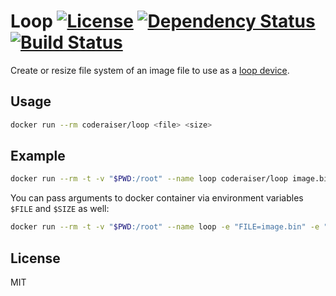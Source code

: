 # Loop [![License][LicenseIMGURL]][LicenseURL] [![Dependency Status][DependencyStatusIMGURL]][DependencyStatusURL] [![Build Status][BuildStatusIMGURL]][BuildStatusURL]

[BuildStatusURL]:           https://github.com/coderaiser/loop/actions?query=workflow%3A%22Node+CI%22 "Build Status"
[BuildStatusIMGURL]:        https://github.com/coderaiser/loop/workflows/Node%20CI/badge.svg
[DependencyStatusIMGURL]:   https://david-dm.org/coderaiser/loop.svg?path=packages/putout
[DependencyStatusURL]:      https://david-dm.org/coderaiser/loop?path=packages/putout "Dependency Status"
[LicenseIMGURL]:            https://img.shields.io/badge/license-MIT-317BF9.svg?style=flat
[LicenseURL]:               https://tldrlegal.com/license/mit-license "MIT License"

Create or resize file system of an image file to use as a [loop device](https://en.wikipedia.org/wiki/Loop_device).

## Usage

```sh
docker run --rm coderaiser/loop <file> <size>
```

## Example

```sh
docker run --rm -t -v "$PWD:/root" --name loop coderaiser/loop image.bin 100M
```
You can pass arguments to docker container via environment variables `$FILE` and `$SIZE` as well:

```sh
docker run --rm -t -v "$PWD:/root" --name loop -e "FILE=image.bin" -e "SIZE=100M" coderaiser/loop
```

## License
MIT

